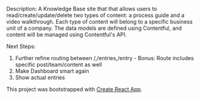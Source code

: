 Description: A Knowledge Base site that that allows users to read/create/update/delete two types of content: a process guide and a video walkthrough. Each type of content will belong to a specific business unit of a company. The data models are defined using Contentful, and content will be managed using Contentful's API.

Next Steps:
1. Further refine routing between /,/entries,/entry - Bonus: Route includes specific post/team/content as well
2. Make Dashboard smart again
3. Show actual entries


This project was bootstrapped with [Create React App](https://github.com/facebookincubator/create-react-app).

